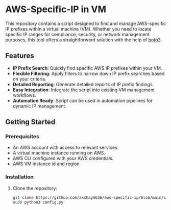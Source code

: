 # AWS-Specific-IP in VM

This repository contains a script designed to find and manage AWS-specific IP prefixes within a virtual machine (VM). Whether you need to locate specific IP ranges for compliance, security, or network management purposes, this tool offers a straightforward solution with the help of [boto3](https://github.com/boto/boto3) 

## Features

- **IP Prefix Search**: Quickly find specific AWS IP prefixes within your VM.
- **Flexible Filtering**: Apply filters to narrow down IP prefix searches based on your criteria.
- **Detailed Reporting**: Generate detailed reports of IP prefix findings.
- **Easy Integration**: Integrate the script into existing VM management workflows.
- **Automation Ready**: Script can be used in automation pipelines for dynamic IP management.

## Getting Started

### Prerequisites

- An AWS account with access to relevant services.
- A virtual machine instance running on AWS.
- AWS CLI configured with your AWS credentials.
- AWS VM instance id and region

### Installation

1. Clone the repository:
    ```bash
    git clone https://github.com/akshayh636/aws-specific-ip/blob/main/config.py
    sudo python3 config.py
    ```
